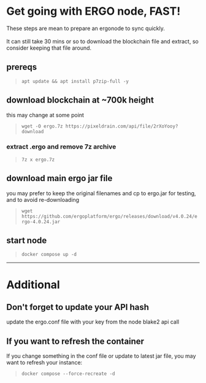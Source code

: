 # Get going with ERGO node, FAST!
These steps are mean to prepare an ergonode to sync quickly.<br>
<br>
It can still take 30 mins or so to download the blockchain file and extract, so consider keeping that file around.

## prereqs
> `apt update && apt install p7zip-full -y`

## download blockchain at ~700k height
this may change at some point
> `wget -O ergo.7z https://pixeldrain.com/api/file/2rXoYooy?download`

### extract .ergo and remove 7z archive
> `7z x ergo.7z`

## download main ergo jar file
you may prefer to keep the original filenames and cp to ergo.jar for testing, and to avoid re-downloading
> `wget https://github.com/ergoplatform/ergo/releases/download/v4.0.24/ergo-4.0.24.jar`

## start node
> `docker compose up -d`

<hr>

# Additional

## Don't forget to update your API hash
update the ergo.conf file with your key from the node blake2 api call

## If you want to refresh the container
If you change something in the conf file or update to latest jar file, you may want to refresh your instance:
> `docker compose --force-recreate -d`
